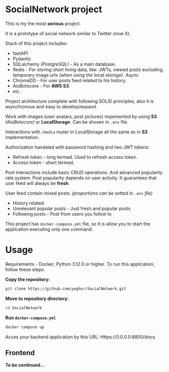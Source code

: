# SocialNetwork project
This is my the most **serious** project.

It is a prototype of social network similar to Twitter _(now X)_. 

Stack of this project includes:
- fastAPI
- Pydantic
- SQLalchemy *(PostgreSQL)* - As a main database. 
- Redis - For storing short living data, like: JWTs, viewed posts excluding, temporary image urls _(when using the local storage)_. _Async_
- ChromaDD - For user posts feed related to his history. 
- AioBotocore - For **AWS S3**.
- etc.

Project architecture complete with following SOLID principles, also it is asynchronous and easy to develop/expand.

Work with images (user avatars, post pictures) impemented by using **S3** *(AioBotocore)* or **LocalStorage**. Can be shosen in `.env` file.

Interactions with `/media` router in LocalStorage all the same as in **S3** implementation.

Authorization handeled with password hashing and two JWT tokens:
- Refresh token - long termed. Used to refresh access token.
- Access token - short termed.

Post interactions include basic CRUD operations.
And advanced popularity rate system. Post popularity depends on user activity. It guarantees that user feed will always be **fresh**.

User feed contain mixed posts: *(proportions can be setted in `.env` file)*
- History related
- Unrelevant popular posts - Just fresh and popular posts
- Following posts - Post from users you follow to

This project has `docker-compose.yml` file, so it is allow you to start the application executing only one command.

# Usage
Requirements - Docker, Python 3.12.0 or higher.
To run this application, follow these steps:

**Copy the repository:**
```bash
git clone https://github.com/yeghor/SocialNetwork.git
```

**Move to repository directory:**
```bash
cd SocialNetwork
```

**Run `docker-compose.yml`**
```bash
docker compose up
```

Acces your backend application by this URL:
Https://0.0.0.0:8800/docs

## Frontend

  **To be continued...**
